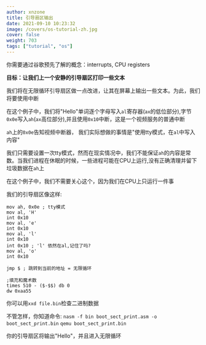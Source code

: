 ```yaml
---
author: xnzone 
title: 引导扇区输出
date: 2021-09-10 10:23:32
image: /covers/os-tutorial-zh.jpg
cover: false
weight: 703
tags: ["tutorial", "os"]
---
```



你需要通过谷歌预先了解的概念：interrupts, CPU registers

**目标：让我们上一个安静的引导扇区打印一些文本**

我们将在无限循环引导扇区做一点改进，让其在屏幕上输出一些文本。为此，我们将要使用中断

在这个例子中，我们将"Hello"单词逐个字母写入`al`寄存器(`ax`的低位部分),字节`0x0e`写入`ah`(`ax`高位部分),并且使用`0x10`中断，这是一个视频服务的普通中断

`ah`上的`0x0e`告知视频中断器， 我们实际想做的事情是"使用tty模式，在`al`中写入内容"

我们只需要设置一次tty模式，然而在现实情况中，我们不能保证`ah`的内容是常数。当我们进程在休眠的时候，一些进程可能在CPU上运行,没有正确清理并留下垃圾数据在`ah`上

在这个例子中，我们不需要关心这个，因为我们在CPU上只运行一件事

我们的引导扇区像这样:

```armasm
mov ah, 0x0e ; tty模式
mov al, 'H'
int 0x10
mov al, 'e'
int 0x10
mov al, 'l'
int 0x10
int 0x10 ; 'l' 依然在al,记住了吗? 
mov al, 'o'
int 0x10

jmp $ ; 跳转到当前的地址 = 无限循环

;填充和魔术数 
times 510 - ($-$$) db 0
dw 0xaa55
```

你可以用`xxd file.bin`检查二进制数据

不管怎样，你知道命令: `nasm -f bin boot_sect_print.asm -o boot_sect_print.bin` `qemu boot_sect_print.bin`

你的引导扇区将输出"Hello"，并且进入无限循环